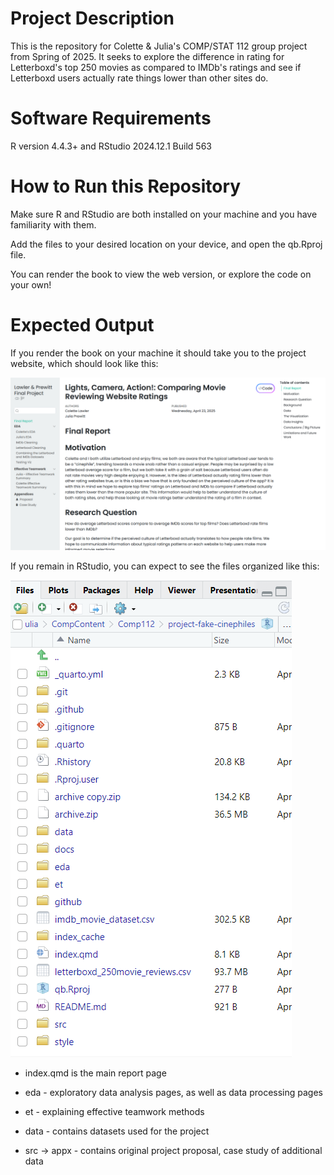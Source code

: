 # Project Description

This is the repository for Colette & Julia's COMP/STAT 112 group project from Spring of 2025.
It seeks to explore the difference in rating for Letterboxd's top 250 movies as compared to IMDb's ratings and see if Letterboxd users actually rate things lower than other sites do.

# Software Requirements

R version 4.4.3+ and RStudio 2024.12.1 Build 563

# How to Run this Repository

Make sure R and RStudio are both installed on your machine and you have familiarity with them.

Add the files to your desired location on your device, and open the qb.Rproj file.

You can render the book to view the web version, or explore the code on your own!

# Expected Output

If you render the book on your machine it should take you to the project website, which should look like this:

![](documentation_images/Website_home_image.png)

If you remain in RStudio, you can expect to see the files organized like this:

![Photo of the files window in RStudio for this project](documentation_images/file_org_for_readme.png)

-   index.qmd is the main report page

-   eda - exploratory data analysis pages, as well as data processing pages

-   et - explaining effective teamwork methods

-   data - contains datasets used for the project

-   src -\> appx - contains original project proposal, case study of additional data
